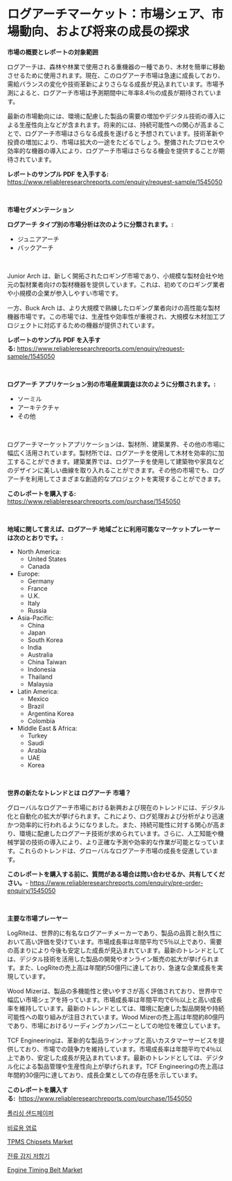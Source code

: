 <p><h1>ログアーチマーケット：市場シェア、市場動向、および将来の成長の探求</h1></p><p><strong>市場の概要とレポートの対象範囲</strong></p>
<p><p>ログアーチは、森林や林業で使用される重機器の一種であり、木材を簡単に移動させるために使用されます。現在、このログアーチ市場は急速に成長しており、需給バランスの変化や技術革新によりさらなる成長が見込まれています。市場予測によると、ログアーチ市場は予測期間中に年率8.4％の成長が期待されています。</p><p>最新の市場動向には、環境に配慮した製品の需要の増加やデジタル技術の導入による生産性向上などが含まれます。将来的には、持続可能性への関心が高まることで、ログアーチ市場はさらなる成長を遂げると予想されています。技術革新や投資の増加により、市場は拡大の一途をたどるでしょう。整備されたプロセスや効率的な機器の導入により、ログアーチ市場はさらなる機会を提供することが期待されています。</p></p>
<p><strong>レポートのサンプル PDF を入手する:</strong> <a href="https://www.reliableresearchreports.com/enquiry/request-sample/1545050">https://www.reliableresearchreports.com/enquiry/request-sample/1545050</a></p>
<p>&nbsp;</p>
<p><strong>市場セグメンテーション</strong></p>
<p><strong>ログアーチ タイプ別の市場分析は次のように分類されます。:</strong></p>
<p><ul><li>ジュニアアーチ</li><li>バックアーチ</li></ul></p>
<p>&nbsp;</p>
<p><p>Junior Arch は、新しく開拓されたロギング市場であり、小規模な製材会社や地元の製材業者向けの製材機器を提供しています。これは、初めてのロギング業者や小規模の企業が参入しやすい市場です。</p><p>一方、Buck Arch は、より大規模で熟練したロギング業者向けの高性能な製材機器市場です。この市場では、生産性や効率性が重視され、大規模な木材加工プロジェクトに対応するための機器が提供されています。</p></p>
<p><strong>レポートのサンプル PDF を入手する:</strong>&nbsp;<a href="https://www.reliableresearchreports.com/enquiry/request-sample/1545050">https://www.reliableresearchreports.com/enquiry/request-sample/1545050</a></p>
<p>&nbsp;</p>
<p><strong> ログアーチ アプリケーション別の市場産業調査は次のように分類されます。:</strong></p>
<p><ul><li>ソーミル</li><li>アーキテクチャ</li><li>その他</li></ul></p>
<p>&nbsp;</p>
<p><p>ログアーチマーケットアプリケーションは、製材所、建築業界、その他の市場に幅広く活用されています。製材所では、ログアーチを使用して木材を効率的に加工することができます。建築業界では、ログアーチを使用して建築物や家具などのデザインに美しい曲線を取り入れることができます。その他の市場でも、ログアーチを利用してさまざまな創造的なプロジェクトを実現することができます。</p></p>
<p><strong>このレポートを購入する:</strong>&nbsp; <a href="https://www.reliableresearchreports.com/purchase/1545050">https://www.reliableresearchreports.com/purchase/1545050</a></p>
<p>&nbsp;</p>
<p><strong>地域に関して言えば、ログアーチ 地域ごとに利用可能なマーケットプレーヤーは次のとおりです。:</strong></p>
<p><ul>
    <li>
        North America:
        <ul>
            <li>United States</li>
            <li>Canada</li>
        </ul>
    </li>
    <li>
        Europe:
        <ul>
            <li>Germany</li>
            <li>France</li>
            <li>U.K.</li>
            <li>Italy</li>
            <li>Russia</li>
        </ul>
    </li>
    <li>
        Asia-Pacific:
        <ul>
            <li>China</li>
            <li>Japan</li>
            <li>South Korea</li>
            <li>India</li>
            <li>Australia</li>
            <li>China Taiwan</li>
            <li>Indonesia</li>
            <li>Thailand</li>
            <li>Malaysia</li>
        </ul>
    </li>
    <li>
        Latin America:
        <ul>
            <li>Mexico</li>
            <li>Brazil</li>
            <li>Argentina Korea</li>
            <li>Colombia</li>
        </ul>
    </li>
    <li>
        Middle East & Africa:
        <ul>
            <li>Turkey</li>
            <li>Saudi</li>
            <li>Arabia</li>
            <li>UAE</li>
            <li>Korea</li>
        </ul>
    </li>
    </ul></p>
<p>&nbsp;</p>
<p><strong>世界の新たなトレンドとは ログアーチ 市場？</strong></p>
<p><p>グローバルなログアーチ市場における新興および現在のトレンドには、デジタル化と自動化の拡大が挙げられます。これにより、ログ処理および分析がより迅速かつ効率的に行われるようになりました。また、持続可能性に対する関心が高まり、環境に配慮したログアーチ技術が求められています。さらに、人工知能や機械学習の技術の導入により、より正確な予測や効率的な作業が可能となっています。これらのトレンドは、グローバルなログアーチ市場の成長を促進しています。</p></p>
<p><strong>このレポートを購入する前に、質問がある場合は問い合わせるか、共有してください。</strong>- <a href="https://www.reliableresearchreports.com/enquiry/pre-order-enquiry/1545050">https://www.reliableresearchreports.com/enquiry/pre-order-enquiry/1545050</a></p>
<p>&nbsp;</p>
<p><strong>主要な市場プレーヤー</strong></p>
<p><p>LogRiteは、世界的に有名なログアーチメーカーであり、製品の品質と耐久性において高い評価を受けています。市場成長率は年間平均で5％以上であり、需要の高まりにより今後も安定した成長が見込まれています。最新のトレンドとしては、デジタル技術を活用した製品の開発やオンライン販売の拡大が挙げられます。また、LogRiteの売上高は年間約50億円に達しており、急速な企業成長を実現しています。</p><p>Wood Mizerは、製品の多機能性と使いやすさが高く評価されており、世界中で幅広い市場シェアを持っています。市場成長率は年間平均で6％以上と高い成長率を維持しています。最新のトレンドとしては、環境に配慮した製品開発や持続可能性への取り組みが注目されています。Wood Mizerの売上高は年間約80億円であり、市場におけるリーディングカンパニーとしての地位を確立しています。</p><p>TCF Engineeringは、革新的な製品ラインナップと高いカスタマーサービスを提供しており、市場での競争力を維持しています。市場成長率は年間平均で4％以上であり、安定した成長が見込まれています。最新のトレンドとしては、デジタル化による製品管理や生産性向上が挙げられます。TCF Engineeringの売上高は年間約30億円に達しており、成長企業としての存在感を示しています。</p></p>
<p><strong>このレポートを購入する:</strong>&nbsp;&nbsp;<a href="https://www.reliableresearchreports.com/purchase/1545050">https://www.reliableresearchreports.com/purchase/1545050</a></p>
<p><p><a href="https://github.com/vs10l4sfg5c/Market-Research-Report-List-1/blob/main/826479512832.md">폴리싱 샌드페이퍼</a></p><p><a href="https://github.com/Skyleitney456456/Market-Research-Report-List-1/blob/main/902505712833.md">비료용 염료</a></p><p><a href="https://github.com/Krish2023na/Market-Research-Report-List-3/blob/main/tpms-chipsets-market.md">TPMS Chipsets Market</a></p><p><a href="https://medium.com/@percyhagernes9778/%EC%A0%84%EB%A5%98-%EA%B0%90%EC%A7%80-%EC%A0%80%ED%95%AD%EA%B8%B0-%EC%8B%9C%EC%9E%A5-%EC%9C%A0%ED%98%95-%EC%9D%91%EC%9A%A9-%EB%B0%8F-%EC%A7%80%EB%A6%AC%EC%97%90-%EB%8C%80%ED%95%9C-%ED%8F%AC%EA%B4%84%EC%A0%81%EC%9D%B8-%ED%8F%89%EA%B0%80-c4addee7134d">전류 감지 저항기</a></p><p><a href="https://view.publitas.com/reportprime-1/engine-timing-belt-market-furnish-information-about-market-size-market-share-market-dynamics-and-projections-spanning-from-2024-to-2031/">Engine Timing Belt Market</a></p></p>